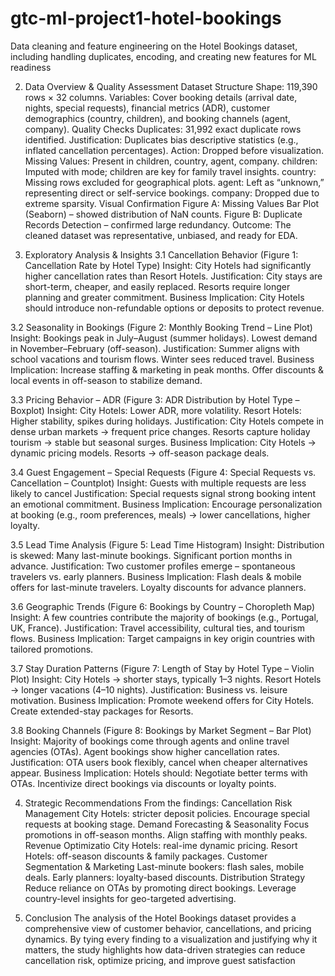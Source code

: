# gtc-ml-project1-hotel-bookings
Data cleaning and feature engineering on the Hotel Bookings dataset, including handling duplicates, encoding, and creating new features for ML readiness

2. Data Overview & Quality Assessment
Dataset Structure
Shape: 119,390 rows × 32 columns.
Variables: Cover booking details (arrival date, nights, special requests), financial metrics (ADR), customer demographics (country, children), and booking channels (agent, company).
Quality Checks
Duplicates: 31,992 exact duplicate rows identified.
Justification: Duplicates bias descriptive statistics (e.g., inflated cancellation percentages).
Action: Dropped before visualization.
Missing Values: Present in children, country, agent, company.
children: Imputed with mode; children are key for family travel insights.
country: Missing rows excluded for geographical plots.
agent: Left as “unknown,” representing direct or self-service bookings.
company: Dropped due to extreme sparsity.
Visual Confirmation
Figure A: Missing Values Bar Plot (Seaborn) – showed distribution of NaN counts.
Figure B: Duplicate Records Detection – confirmed large redundancy.
Outcome: The cleaned dataset was representative, unbiased, and ready for EDA.


4. Exploratory Analysis & Insights
3.1 Cancellation Behavior (Figure 1: Cancellation Rate by Hotel Type)
Insight: City Hotels had significantly higher cancellation rates than Resort Hotels.
Justification: City stays are short-term, cheaper, and easily replaced. Resorts require longer planning and greater commitment.
Business Implication: City Hotels should introduce non-refundable options or deposits to protect revenue.

3.2 Seasonality in Bookings (Figure 2: Monthly Booking Trend – Line Plot)
Insight:
Bookings peak in July–August (summer holidays).
Lowest demand in November–February (off-season).
Justification: Summer aligns with school vacations and tourism flows. Winter sees reduced travel.
Business Implication:
Increase staffing & marketing in peak months.
Offer discounts & local events in off-season to stabilize demand.


3.3 Pricing Behavior – ADR (Figure 3: ADR Distribution by Hotel Type – Boxplot)
Insight:
City Hotels: Lower ADR, more volatility.
Resort Hotels: Higher stability, spikes during holidays.
Justification: City Hotels compete in dense urban markets → frequent price changes. Resorts capture holiday tourism → stable but seasonal surges.
Business Implication:
City Hotels → dynamic pricing models.
Resorts → off-season package deals.

3.4 Guest Engagement – Special Requests (Figure 4: Special Requests vs. Cancellation – Countplot)
Insight: Guests with multiple requests are less likely to cancel
Justification: Special requests signal strong booking intent an emotional commitment.
Business Implication: Encourage personalization at booking (e.g., room preferences, meals) → lower cancellations, higher loyalty.


3.5 Lead Time Analysis (Figure 5: Lead Time Histogram)
Insight: Distribution is skewed:
Many last-minute bookings.
Significant portion months in advance.
Justification: Two customer profiles emerge – spontaneous travelers vs. early planners.
Business Implication:
Flash deals & mobile offers for last-minute travelers.
Loyalty discounts for advance planners.

3.6 Geographic Trends (Figure 6: Bookings by Country – Choropleth Map)
Insight: A few countries contribute the majority of bookings (e.g., Portugal, UK, France).
Justification: Travel accessibility, cultural ties, and tourism flows.
Business Implication: Target campaigns in key origin countries with tailored promotions.

3.7 Stay Duration Patterns (Figure 7: Length of Stay by Hotel Type – Violin Plot)
Insight:
City Hotels → shorter stays, typically 1–3 nights.
Resort Hotels → longer vacations (4–10 nights).
Justification: Business vs. leisure motivation.
Business Implication:
Promote weekend offers for City Hotels.
Create extended-stay packages for Resorts.

3.8 Booking Channels (Figure 8: Bookings by Market Segment – Bar Plot)
Insight:
Majority of bookings come through agents and online travel agencies (OTAs).
Agent bookings show higher cancellation rates.
Justification: OTA users book flexibly, cancel when cheaper alternatives appear.
Business Implication: Hotels should:
Negotiate better terms with OTAs.
Incentivize direct bookings via discounts or loyalty points.


4. Strategic Recommendations
From the findings:
Cancellation Risk Management
City Hotels: stricter deposit policies.
Encourage special requests at booking stage.
Demand Forecasting & Seasonality
Focus promotions in off-season months.
Align staffing with monthly peaks.
Revenue Optimizatio
City Hotels: real-ime dynamic pricing.
Resort Hotels: off-season discounts & family packages.
Customer Segmentation & Marketing
Last-minute bookers: flash sales, mobile deals.
Early planners: loyalty-based discounts.
Distribution Strategy
Reduce reliance on OTAs by promoting direct bookings.
Leverage country-level insights for geo-targeted advertising.

5. Conclusion
The analysis of the Hotel Bookings dataset provides a comprehensive view of customer behavior, cancellations, and pricing dynamics. By tying every finding to a visualization and justifying why it matters, the study highlights how data-driven strategies can reduce cancellation risk, optimize pricing, and improve guest satisfaction
